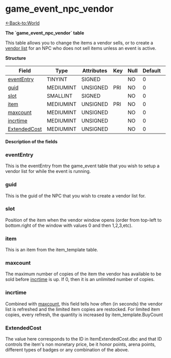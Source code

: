 # game\_event\_npc\_vendor

[<-Back-to:World](database-world.md)

**The \`game\_event\_npc\_vendor\` table**

This table allows you to change the items a vendor sells, or to create a [vendor list](npc_vendor) for an NPC who does not sell items unless an event is active.

**Structure**

| Field             | Type         | Attributes | Key | Null | Default | Extra | Comment |
|-------------------|--------------|------------|-----|------|---------|-------|---------|
| [eventEntry][1]   | TINYINT   | SIGNED     |     | NO   | 0       |       |         |
| [guid][2]         | MEDIUMINT | UNSIGNED   | PRI | NO   | 0       |       |         |
| [slot][3]         | SMALLINT  | SIGNED     |     | NO   | 0       |       |         |
| [item][4]         | MEDIUMINT | UNSIGNED   | PRI | NO   | 0       |       |         |
| [maxcount][5]     | MEDIUMINT | UNSIGNED   |     | NO   | 0       |       |         |
| [incrtime][6]     | MEDIUMINT | UNSIGNED   |     | NO   | 0       |       |         |
| [ExtendedCost][7] | MEDIUMINT | UNSIGNED   |     | NO   | 0       |       |         |

[1]: #evententry
[2]: #guid
[3]: #slot
[4]: #item
[5]: #maxcount
[6]: #incrtime
[7]: #extendedcost

**Description of the fields**

### eventEntry

This is the eventEntry from the game\_event table that you wish to setup a vendor list for while the event is running.

### guid

This is the guid of the NPC that you wish to create a vendor list for.

### slot

Position of the item when the vendor window opens (order from top-left to bottom.right of the window with values 0 and then 1,2,3,etc).

### item

This is an item from the item\_template table.

### maxcount

The maximum number of copies of the item the vendor has available to be sold before [incrtime](#game_event_npc_vendor-incrtime) is up. If 0, then it is an unlimited number of copies.

### incrtime

Combined with [maxcount](#game_event_npc_vendor-maxcount), this field tells how often (in seconds) the vendor list is refreshed and the limited item copies are restocked. For limited item copies, every refresh, the quantity is increased by item\_template.BuyCount

### ExtendedCost

The value here corresponds to the ID in ItemExtendedCost.dbc and that ID controls the item's non monetary price, be it honor points, arena points, different types of badges or any combination of the above.
